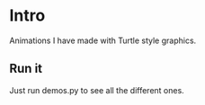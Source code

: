 # Intro #
Animations I have made with Turtle style graphics.

## Run it ##
Just run demos.py to see all the different ones.